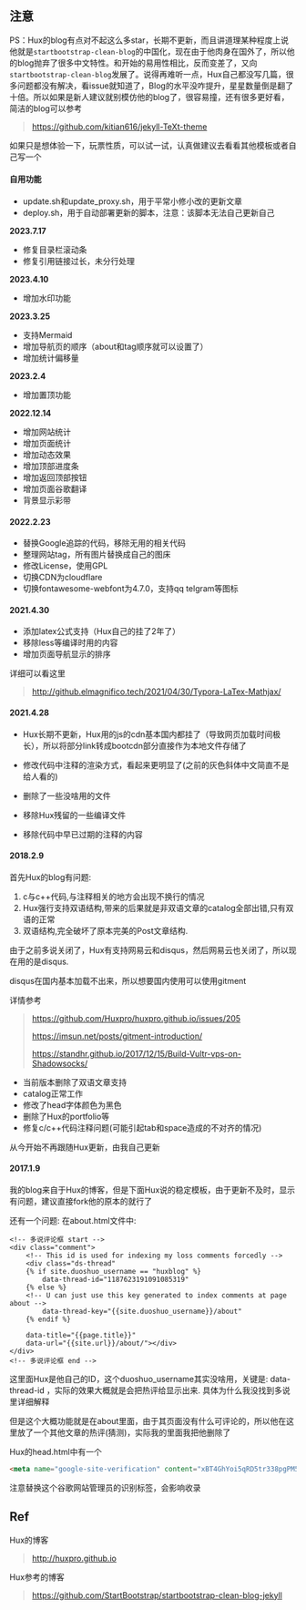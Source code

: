 ## 注意

PS：Hux的blog有点对不起这么多star，长期不更新，而且讲道理某种程度上说他就是`startbootstrap-clean-blog`的中国化，现在由于他肉身在国外了，所以他的blog抛弃了很多中文特性。和开始的易用性相比，反而变差了，又向`startbootstrap-clean-blog`发展了。说得再难听一点，Hux自己都没写几篇，很多问题都没有解决，看issue就知道了，Blog的水平没咋提升，星星数量倒是翻了十倍。所以如果是新人建议就别模仿他的blog了，很容易撞，还有很多更好看，简洁的blog可以参考

> https://github.com/kitian616/jekyll-TeXt-theme

如果只是想体验一下，玩票性质，可以试一试，认真做建议去看看其他模板或者自己写一个



#### 自用功能

- update.sh和update_proxy.sh，用于平常小修小改的更新文章
- deploy.sh，用于自动部署更新的脚本，注意：该脚本无法自己更新自己





**2023.7.17**

- 修复目录栏滚动条
- 修复引用链接过长，未分行处理



**2023.4.10**

- 增加水印功能



**2023.3.25**

- 支持Mermaid
- 增加导航页的顺序（about和tag顺序就可以设置了）
- 增加统计偏移量



**2023.2.4**

- 增加置顶功能



**2022.12.14**

- 增加网站统计
- 增加页面统计
- 增加动态效果
- 增加顶部进度条
- 增加返回顶部按钮
- 增加页面谷歌翻译
- 背景显示彩带



#### 2022.2.23

- 替换Google追踪的代码，移除无用的相关代码
- 整理网站tag，所有图片替换成自己的图床
- 修改License，使用GPL
- 切换CDN为cloudflare
- 切换fontawesome-webfont为4.7.0，支持qq telgram等图标



#### 2021.4.30

- 添加latex公式支持（Hux自己的挂了2年了）
- 移除less等编译时用的内容
- 增加页面导航显示的排序

详细可以看这里

> http://github.elmagnifico.tech/2021/04/30/Typora-LaTex-Mathjax/



#### 2021.4.28

- Hux长期不更新，Hux用的js的cdn基本国内都挂了（导致网页加载时间极长），所以将部分link转成bootcdn部分直接作为本地文件存储了

- 修改代码中注释的渲染方式，看起来更明显了(之前的灰色斜体中文简直不是给人看的)

- 删除了一些没啥用的文件

- 移除Hux残留的一些编译文件

- 移除代码中早已过期的注释的内容



#### 2018.2.9

首先Hux的blog有问题:
1. c与c++代码,与注释相关的地方会出现不换行的情况
2. Hux强行支持双语结构,带来的后果就是非双语文章的catalog全部出错,只有双语的正常
3. 双语结构,完全破坏了原本完美的Post文章结构.

由于之前多说关闭了，Hux有支持网易云和disqus，然后网易云也关闭了，所以现在用的是disqus.

disqus在国内基本加载不出来，所以想要国内使用可以使用gitment

详情参考

> https://github.com/Huxpro/huxpro.github.io/issues/205
>
> https://imsun.net/posts/gitment-introduction/
>
> https://standhr.github.io/2017/12/15/Build-Vultr-vps-on-Shadowsocks/



- 当前版本删除了双语文章支持
- catalog正常工作
- 修改了head字体颜色为黑色
- 删除了Hux的portfolio等
- 修复c/c++代码注释问题(可能引起tab和space造成的不对齐的情况)

从今开始不再跟随Hux更新，由我自己更新



#### 2017.1.9

我的blog来自于Hux的博客，但是下面Hux说的稳定模板，由于更新不及时，显示有问题，建议直接fork他的原本的就行了

还有一个问题:
在about.html文件中:

```
<!-- 多说评论框 start -->
<div class="comment">
    <!-- This id is used for indexing my loss comments forcedly -->
    <div class="ds-thread"
    {% if site.duoshuo_username == "huxblog" %}
        data-thread-id="1187623191091085319"
    {% else %}
    <!-- U can just use this key generated to index comments at page about -->
        data-thread-key="{{site.duoshuo_username}}/about"
    {% endif %}

    data-title="{{page.title}}"
    data-url="{{site.url}}/about/"></div>
</div>
<!-- 多说评论框 end -->
```

这里面Hux是他自己的ID，这个duoshuo_username其实没啥用，关键是: data-thread-id ，实际的效果大概就是会把热评给显示出来.
具体为什么我没找到多说里详细解释

但是这个大概功能就是在about里面，由于其页面没有什么可评论的，所以他在这里放了一个其他文章的热评(猜测)，实际我的里面我把他删除了



Hux的head.html中有一个

```html
<meta name="google-site-verification" content="xBT4GhYoi5qRD5tr338pgPM5OWHHIDR6mNg1a3euekI" />
```

注意替换这个谷歌网站管理员的识别标签，会影响收录



## Ref

Hux的博客

> http://huxpro.github.io

Hux参考的博客

>https://github.com/StartBootstrap/startbootstrap-clean-blog-jekyll